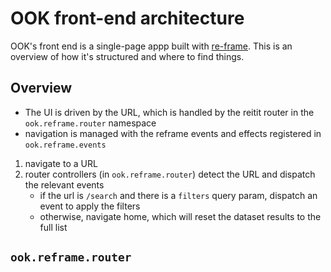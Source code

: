 # OOK front-end architecture

OOK's front end is a single-page appp built with [re-frame](https://github.com/day8/re-frame). This is an overview of how it's structured and where to find things.

## Overview

- The UI is driven by the URL, which is handled by the reitit router in the `ook.reframe.router` namespace
- navigation is managed with the reframe events and effects registered in `ook.reframe.events`

1. navigate to a URL
2. router controllers (in `ook.reframe.router`) detect the URL and dispatch the relevant events
   - if the url is `/search` and there is a `filters` query param, dispatch an event to apply the filters
   - otherwise, navigate home, which will reset the dataset results to the full list


## `ook.reframe.router`
